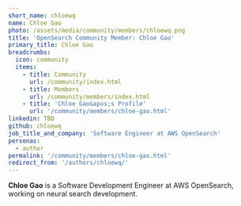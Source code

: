 ```yaml
---
short_name: chloewq
name: Chloe Gao
photo: /assets/media/community/members/chloewq.png
title: 'OpenSearch Community Member: Chloe Gao'
primary_title: Chloe Gao
breadcrumbs:
  icon: community
  items:
    - title: Community
      url: /community/index.html
    - title: Members
      url: /community/members/index.html
    - title: 'Chloe Gao&apos;s Profile'
      url: '/community/members/chloe-gao.html'
linkedin: TBD
github: chloewq
job_title_and_company: 'Software Engineer at AWS OpenSearch'
personas:
  - author
permalink: '/community/members/chloe-gao.html'
redirect_from: '/authors/chloewq/'
---
```


**Chloe Gao** is a Software Development Engineer at AWS OpenSearch, working on neural search development.
